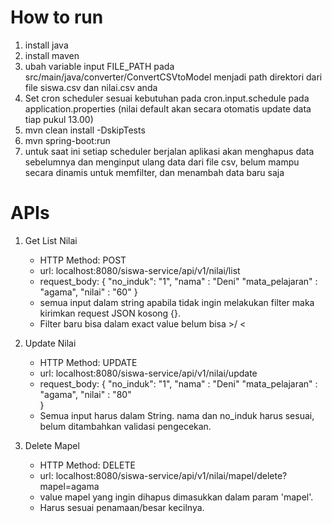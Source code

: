 # How to run

1. install java
2. install maven
3. ubah variable input FILE_PATH pada src/main/java/converter/ConvertCSVtoModel menjadi path direktori dari file siswa.csv dan nilai.csv anda
4. Set cron scheduler sesuai kebutuhan pada cron.input.schedule pada application.properties (nilai default akan secara otomatis update data tiap pukul 13.00)
5. mvn clean install -DskipTests
6. mvn spring-boot:run
7. untuk saat ini setiap scheduler berjalan aplikasi akan menghapus data sebelumnya dan menginput ulang data dari file csv, belum mampu secara dinamis untuk memfilter, dan menambah data baru saja

# APIs

1. Get List Nilai
   - HTTP Method: POST
   - url: localhost:8080/siswa-service/api/v1/nilai/list
   - request_body: {
    "no_induk": "1", 
    "nama" : "Deni"
    "mata_pelajaran" : "agama", 
    "nilai" : "60"
   }
   - semua input dalam string apabila tidak ingin melakukan filter maka kirimkan request JSON kosong {}. 
   - Filter baru bisa dalam exact value belum bisa >/ <

2. Update Nilai
   - HTTP Method: UPDATE 
   - url: localhost:8080/siswa-service/api/v1/nilai/update 
   - request_body: { 
     "no_induk": "1", 
    "nama" : "Deni"
    "mata_pelajaran" : "agama", 
    "nilai" : "80"   
    }
   - Semua input harus dalam String. nama dan no_induk harus sesuai, belum ditambahkan validasi pengecekan.

3. Delete Mapel
   - HTTP Method: DELETE
   - url: localhost:8080/siswa-service/api/v1/nilai/mapel/delete?mapel=agama
   - value mapel yang ingin dihapus dimasukkan dalam param 'mapel'. 
   - Harus sesuai penamaan/besar kecilnya. 